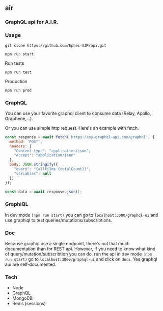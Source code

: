 ## air 
### GraphQL api for A.I.R. 

### Usage
```
git clone https://github.com/Ephec-AIR/api.git
```

```
npm run start
```

Run tests
```
npm run test
```

Production
```
npm run prod
```

### GraphQL
You can use your favorite graphql client to consume data (Relay, Apollo, Graphene,...).

Or you can use simple http request. Here's an example with fetch.

```js
const response = await fetch('https://my-graphql-api.com/graphql', {
  method: 'POST',
  headers: { 
    "Content-type": "application/json", 
    "Accept": "application/json"
  },
  body: JSON.stringify({
    "query": "{allFilms {totalCount}}", 
    "variables": null
  })
});

const data = await response.json();
```

### GraphiQL
In dev mode `(npm run start)` you can go to `localhost:3000/graphql-ui` and use graphiql to test queries/mutations/subscribtions.

### Doc
Because graphql use a single endpoint, there's not that much documentation than for REST api. 
However, if you need to know what kind of query/mutation/subscribtion you can do, run the api in dev mode `(npm run start)` go to `localhost:3000/graphql-ui` and click on `docs`. 
Yes graphql api are self-documented.

### Tech
- Node
- GraphQL
- MongoDB
- Redis (sessions)
